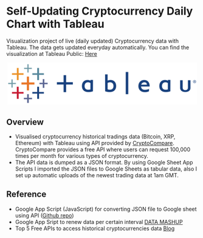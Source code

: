 # Self-Updating Cryptocurrency Daily Chart with Tableau
Visualization project of live (daily updated) Cryptocurrency data with Tableau. The data gets updated everyday automatically.
You can find the visualization at Tableau Public: [Here](https://public.tableau.com/profile/asuna.masuda#!/vizhome/Auto-updatedCryptocurrencyDailyChart/Crypto_Dash)

<p align="center"><img src = "https://github.com/AsunaMasuda/Crypto_Tableau/blob/master/tableaulogo_highres.png" width=500></p>

## Overview
- Visualised cryptocurrency historical tradings data (Bitcoin, XRP, Ethereum) with Tableau using API provided by [CryptoCompare](https://www.cryptocompare.com/). CryptoCompare provides a free API where users can request 100,000 times per month for various types of cryptocurrency. 
- The API data is dumped as a JSON format. By using Google Sheet App Scripts I imported the JSON files to Google Sheets as tabular data, also I set up automatic uploads of the newest trading data at 1am GMT.

## Reference 
- Google App Script (JavaScript) for converting JSON file to Google sheet using API ([Github repo](https://github.com/bradjasper/ImportJSON))
- Google App Sript to renew data per certain interval [DATA MASHUP](https://datamashupblog.wordpress.com/)
- Top 5 Free APIs to access historical cryptocurrencies data [Blog](https://blog.rmotr.com/top-5-free-apis-to-access-historical-cryptocurrencies-data-2438adc8b62)
